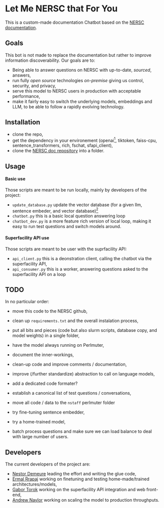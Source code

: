 # Let Me NERSC that For You

This is a custom-made documentation Chatbot based on the [NERSC documentation](https://docs.nersc.gov/).

## Goals

This bot is not made to replace the documentation but rather to improve information discoverability.
Our goals are to:

* Being able to answer questions on NERSC with up-to-date, *sourced*, answers,
* run fully *open source* technologies *on-premise* giving us control, security, and privacy,
* serve this model to NERSC users in production with acceptable performance,
* make it fairly easy to switch the underlying models, embeddings and LLM, to be able to follow a rapidly evolving technology.

## Installation

* clone the repo,
* get the dependency in your environement (openai[^openai], tiktoken, faiss-cpu, sentence_transformers, rich, fschat, sfapi_client),
* clone the [NERSC doc repository](https://gitlab.com/NERSC/nersc.gitlab.io/-/tree/main/docs) into a folder.

[^openai]: Note that, while we have an OpenAI backend used for tests, it is not deployed to users nor required.

## Usage

#### Basic use

Those scripts are meant to be run locally, mainly by developers of the project:

* `update_database.py` update the vector database (for a given llm, sentence embeder, and vector database)[^when]
* `chatbot.py` this is a basic local question answering loop
* `chatbot_dev.py` is a more feature rich version of local loop, making it easy to run test questions and switch models around.

[^when]: This script is run once everyday (on a scron job).

#### Superfacility API use

Those scripts are meant to be user with the suprfacility API:

* `api_client.py` this is a deonstration client, calling the chatbot via the superfacility API,
* `api_consumer.py` this is a worker, answering questions asked to the superfacility API on a loop

## TODO

In no particular order:

* move this code to the NERSC github,
* clean up `requirements.txt` and the overall instalation process,
* put all bits and pieces (code but also slurm scripts, database copy, and model weights) in a single folder,
* have the model always running on Perlmuter,
* document the inner-workings,
* clean-up code and improve comments / documentation,
* improve (/further standardize) abstraction to call on language models,
* add a dedicated code formater?
* establish a canonical list of test questions / conversations,
* move all code / data to the `nstaff` perlmuter folder

* try fine-tuning sentence embedder,
* try a home-trained model,

* batch process questions and make sure we can load balance to deal with large number of users.

## Developers

The current developers of the project are:

* [Nestor Demeure](https://github.com/nestordemeure) leading the effort and writing the glue code,
* [Ermal Rrapaj](https://github.com/ermalrrapaj) working on finetuning and testing home-made/trained architectures/models,
* [Gabor Torok](https://github.com/gabor-lbl) working on the superfacility API integration and web front-end,
* [Andrew Naylor](https://github.com/asnaylor) working on scaling the model to production throughputs.

<!DOCTYPE html>
<html>
<head>
    <title>Contributors</title>
    <style>
        .contributor {
            display: inline-block;
            margin: 10px;
            border-radius: 50%; /* Circular shape */
            width: 60px;
            height: 60px;
            overflow: hidden;
        }

        .contributor img {
            width: 100%;
            height: auto;
        }
    </style>
</head>
<body>
    <div>
        <a href="https://github.com/nestordemeure" class="contributor">
            <img src="https://github.com/nestordemeure.png" alt="Nestor Demeure">
        </a>
        <a href="https://github.com/ermalrrapaj" class="contributor">
            <img src="https://github.com/ermalrrapaj.png" alt="Ermal Rrapaj">
        </a>
        <a href="https://github.com/gabor-lbl" class="contributor">
            <img src="https://github.com/gabor-lbl.png" alt="Gabor Torok">
        </a>
        <a href="https://github.com/asnaylor" class="contributor">
            <img src="https://github.com/asnaylor.png" alt="Andrew Naylor">
        </a>
    </div>
</body>
</html>
